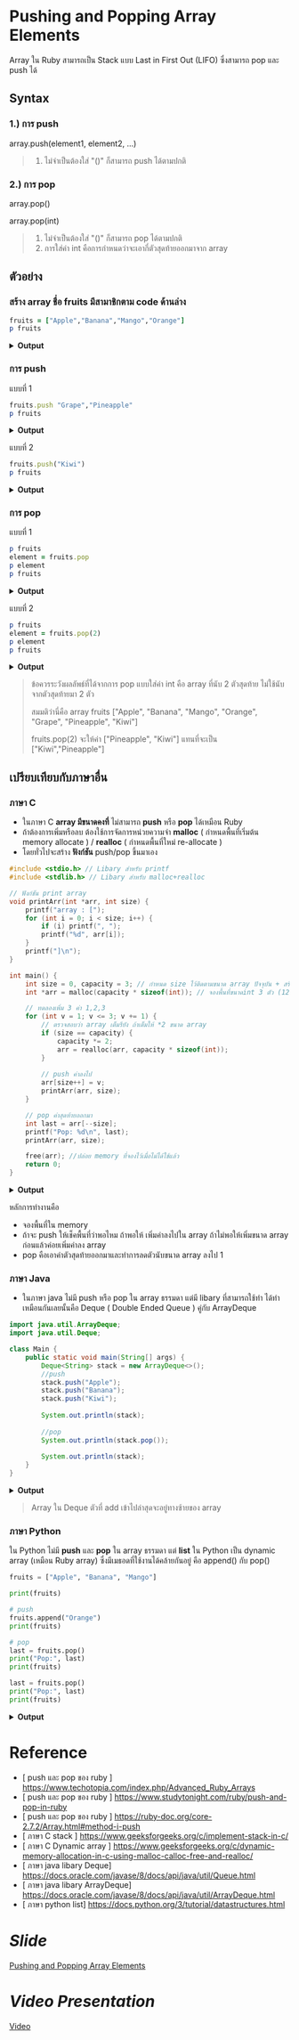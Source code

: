 # Pushing and Popping Array Elements

Array ใน Ruby สามารถเป็น Stack แบบ Last in First Out (LIFO) ซึ่งสามารถ pop และ push ได้

## Syntax 
### 1.) การ push
>
array.push(element1, element2, ...)
> 1. ไม่จำเป็นต้องใส่ "()" ก็สามารถ push ได้ตามปกติ
>
### 2.) การ pop
array.pop()

array.pop(int)
>1. ไม่จำเป็นต้องใส่ "()" ก็สามารถ pop ได้ตามปกติ
>2. การใส่ค่า int คือการกำหนดว่าจะเอากี่ตัวสุดท้ายออกมาจาก array

## ตัวอย่าง
### สร้าง array ชื่อ fruits มีสามาชิกตาม code ด้านล่าง
```ruby
fruits = ["Apple","Banana","Mango","Orange"]
p fruits
```
<details close>
   <summary><b>Output</b></summary>
 <pre>["Apple", "Banana", "Mango", "Orange"]
 </pre>
</details>

### การ push
แบบที่ 1
```ruby
fruits.push "Grape","Pineapple"
p fruits
```
<details close>
   <summary><b>Output</b></summary>
 <pre>["Apple", "Banana", "Mango", "Orange", "Grape", "Pineapple"]
 </pre>
</details>

แบบที่ 2
```ruby
fruits.push("Kiwi")
p fruits
```

<details close>
   <summary><b>Output</b></summary>
 <pre>["Apple", "Banana", "Mango", "Orange", "Grape", "Pineapple", "Kiwi"]
 </pre>
</details>

### การ pop
แบบที่ 1
```ruby
p fruits
element = fruits.pop
p element
p fruits
```

<details close>
   <summary><b>Output</b></summary>
 <pre>["Apple", "Banana", "Mango", "Orange", "Grape", "Pineapple", "Kiwi"]
"Kiwi"
["Apple", "Banana", "Mango", "Orange", "Grape", "Pineapple"]
 </pre>
</details>

แบบที่ 2
```ruby
p fruits
element = fruits.pop(2)
p element
p fruits
```

<details close>
   <summary><b>Output</b></summary>
 <pre>["Apple", "Banana", "Mango", "Orange", "Grape", "Pineapple", "Kiwi"]
["Pineapple", "Kiwi"]
["Apple", "Banana", "Mango", "Orange", "Grape"]
 </pre>
</details>

>ข้อควรระวังผลลัพธ์ที่ได้จากการ pop แบบใส่ค่า int คือ array ที่นับ 2 ตัวสุดท้าย ไม่ใช้นับจากตัวสุดท้ายมา 2 ตัว
>
>สมมติว่านี่คือ array fruits ["Apple", "Banana", "Mango", "Orange", "Grape", "Pineapple", "Kiwi"]
>
>fruits.pop(2) จะให้ค่า ["Pineapple", "Kiwi"] แทนที่จะเป็น ["Kiwi","Pineapple"]

## เปรียบเทียบกับภาษาอื่น
### ภาษา C
- ในภาษา C **array มีขนาดคงที่** ไม่สามารถ **push** หรือ **pop** ได้เหมือน Ruby
- ถ้าต้องการเพิ่มหรือลบ ต้องใช้การจัดการหน่วยความจำ **malloc** ( กำหนดพื้นที่เริ่มต้น memory allocate ) / **realloc** ( กำหนดพื้นที่ใหม่ re-allocate )
- โดยทั่วไปจะสร้าง **ฟังก์ชัน** push/pop ขึ้นมาเอง

```c
#include <stdio.h> // Libary สำหรับ printf
#include <stdlib.h> // Libary สำหรับ malloc+realloc

// ฟังก์ชัน print array
void printArr(int *arr, int size) {
    printf("array : [");
    for (int i = 0; i < size; i++) {
        if (i) printf(", ");
        printf("%d", arr[i]);
    }
    printf("]\n");
}

int main() {
    int size = 0, capacity = 3; // กำหนด size ไว้ติดตามขนาด array ปัจจุบัน + สร้างตัวแปรกำหนดขนาด array
    int *arr = malloc(capacity * sizeof(int)); // จองพื้นที่ขนาดint 3 ตัว (12 bytes )

    // ทดลองเพิ่ม 3 ค่า 1,2,3
    for (int v = 1; v <= 3; v += 1) {
        // ตรวจสอบว่า array เต็มรึยัง ถ้าเต็มให้ *2 ขนาด array
        if (size == capacity) {
            capacity *= 2;
            arr = realloc(arr, capacity * sizeof(int));
        }
        
        // push ค่าลงไป
        arr[size++] = v;
        printArr(arr, size);
    }

    // pop ค่าสุดท้ายออกมา
    int last = arr[--size];
    printf("Pop: %d\n", last);
    printArr(arr, size);

    free(arr); //ปล่อย memory ที่จองไว้เมื่อไม่ได้ใช้แล้ว
    return 0;
}

```
<details close>
   <summary><b>Output</b></summary>
 <pre>array : [1]
array : [1, 2]
array : [1, 2, 3]
Pop: 3
array : [1, 2]
 </pre>
</details>

หลักการทำงานคือ
- จองพื้นที่ใน memory
- ถ้าจะ push ให้เช็คพื้นที่ว่าพอไหม ถ้าพอให้ เพิ่มค่าลงไปใน array ถ้าไม่พอให้เพิ่มขนาด array ก่อนแล้วค่อยเพิ่มค่าลง array
- pop คือเอาค่าตัวสุดท้ายออกมาและทำการลดตัวนับขนาด array ลงไป 1

### ภาษา Java
- ในภาษา java ไม่มี push หรือ pop ใน array ธรรมดา แต่มี libary ที่สามารถใช้ทำ ได้ทำเหมือนกันเลยนั้นคือ 
Deque ( Double Ended Queue ) คู่กับ ArrayDeque
```java
import java.util.ArrayDeque;
import java.util.Deque;

class Main {
    public static void main(String[] args) {
        Deque<String> stack = new ArrayDeque<>();
        //push
        stack.push("Apple");   
        stack.push("Banana");
        stack.push("Kiwi");
        
        System.out.println(stack);
        
        //pop
        System.out.println(stack.pop()); 
        
        System.out.println(stack);
    }
}

```
<details close>
   <summary><b>Output</b></summary>
 <pre>array : [Kiwi, Banana, Apple]
Kiwi
[Banana, Apple]
 </pre>
</details>

>Array ใน Deque ตัวที่ add เข้าไปล่าสุดจะอยู่ทางซ้ายของ array

### ภาษา Python
ใน Python ไม่มี **push** และ **pop** ใน array ธรรมดา แต่ **list** ใน Python เป็น dynamic array (เหมือน Ruby array) ซึ่งมีเมธอดที่ใช้งานได้คล้ายกันอยู่ คือ append() กับ pop()
```python
fruits = ["Apple", "Banana", "Mango"]

print(fruits)

# push
fruits.append("Orange")         
print(fruits)

# pop
last = fruits.pop()              
print("Pop:", last)
print(fruits)

last = fruits.pop()           
print("Pop:", last) 
print(fruits)                    
```
<details close>
   <summary><b>Output</b></summary>
 <pre>['Apple', 'Banana', 'Mango']
['Apple', 'Banana', 'Mango', 'Orange']
Pop: Orange
['Apple', 'Banana', 'Mango']
Pop: Mango
['Apple', 'Banana']
 </pre>
</details>

# Reference
- [ push และ pop ของ ruby ] https://www.techotopia.com/index.php/Advanced_Ruby_Arrays
- [ push และ pop ของ ruby ] https://www.studytonight.com/ruby/push-and-pop-in-ruby
- [ push และ pop ของ ruby ] https://ruby-doc.org/core-2.7.2/Array.html#method-i-push
- [ ภาษา C stack ] https://www.geeksforgeeks.org/c/implement-stack-in-c/
- [ ภาษา C Dynamic array ] https://www.geeksforgeeks.org/c/dynamic-memory-allocation-in-c-using-malloc-calloc-free-and-realloc/
- [ ภาษา java libary Deque] https://docs.oracle.com/javase/8/docs/api/java/util/Queue.html
- [ ภาษา java libary ArrayDeque] https://docs.oracle.com/javase/8/docs/api/java/util/ArrayDeque.html
- [ ภาษา python list] https://docs.python.org/3/tutorial/datastructures.html

# *Slide*
[Pushing and Popping Array Elements](https://github.com/user-attachments/files/22411652/PushAndPopArray.pdf)

# *Video Presentation*
[Video](https://youtu.be/Okpl21xvU2k)
